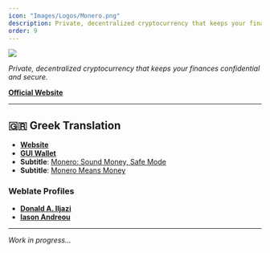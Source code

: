 ```yaml
---
icon: "Images/Logos/Monero.png"
description: Private, decentralized cryptocurrency that keeps your finances confidential and secure.
order: 9
---
```


![](../../Images/Covers/Monero.png)

_Private, decentralized cryptocurrency that keeps your finances confidential and secure._

[**Official Website**](https://www.getmonero.org/)

---

## 🇬🇷 Greek Translation

- [**Website**](https://www.getmonero.org/el/index.html)
- [**GUI Wallet**](https://www.getmonero.org/el/downloads/#gui)
- **Subtitle**: [Monero: Sound Money, Safe Mode](https://www.youtube.com/watch?v=XXUl7Ug674k&t=11s)
- **Subtitle**: [Monero Means Money](https://www.youtube.com/watch?v=aFHHNg4vBvI&t=69s)

### Weblate Profiles

- [**Donald A. Iljazi**](https://translate.getmonero.org/user/oeAdgK01/)
- [**Iason Andreou**](https://translate.getmonero.org/user/zero-andreou/)

---

_Work in progress..._
